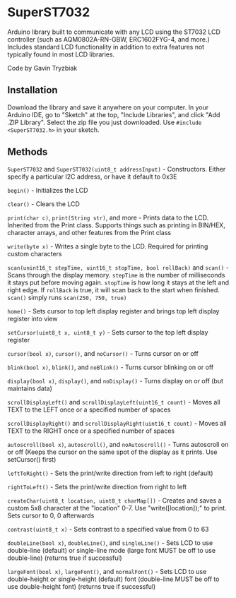 # SuperST7032
Arduino library built to communicate with any LCD using the ST7032 LCD controller (such as AQM0802A-RN-GBW, ERC1602FYG-4, and more.) Includes standard LCD functionality in addition to extra features not typically found in most LCD libraries.

Code by Gavin Tryzbiak

## Installation
Download the library and save it anywhere on your computer. In your Arduino IDE, go to "Sketch" at the top, "Include Libraries", and click "Add .ZIP Library". Select the zip file you just downloaded. Use `#include <SuperST7032.h>` in your sketch.

## Methods
`SuperST7032` and `SuperST7032(uint8_t addressInput)` - Constructors. Either specify a particular I2C address, or have it default to 0x3E

`begin()` - Initializes the LCD

`clear()` - Clears the LCD

`print(char c)`, `print(String str)`, and more - Prints data to the LCD. Inherited from the Print class. Supports things such as printing in BIN/HEX, character arrays, and other features from the Print class

`write(byte x)` - Writes a single byte to the LCD. Required for printing custom characters

`scan(unint16_t stepTime, uint16_t stopTime, bool rollBack)` and `scan()` - Scans through the display memory. `stepTime` is the number of milliseconds it stays put before moving again. `stopTime` is how long it stays at the left and right edge. If `rollBack` is true, it will scan back to the start when finished. `scan()` simply runs `scan(250, 750, true)`

`home()` - Sets cursor to top left display register and brings top left display register into view

`setCursor(uint8_t x, uint8_t y)` - Sets cursor to the top left display register

`cursor(bool x)`, `cursor()`, and `noCursor()` - Turns cursor on or off

`blink(bool x)`, `blink()`, and `noBlink()` - Turns cursor blinking on or off

`display(bool x)`, `display()`, and `noDisplay()` - Turns display on or off (but maintains data)

`scrollDisplayLeft()` and `scrollDisplayLeft(uint16_t count)` - Moves all TEXT to the LEFT once or a specified number of spaces

`scrollDisplayRight()` and `scrollDisplayRight(uint16_t count)` - Moves all TEXT to the RIGHT once or a specified number of spaces

`autoscroll(bool x)`, `autoscroll()`, and `noAutoscroll()` - Turns autoscroll on or off (Keeps the cursor on the same spot of the display as it prints. Use setCursor() first)

`leftToRight()` - Sets the print/write direction from left to right (default)

`rightToLeft()` - Sets the print/write direction from right to left

`createChar(uint8_t location, uint8_t charMap[])` - Creates and saves a custom 5x8 character at the "location" 0-7. Use "write([location]);" to print. Sets cursor to 0, 0 afterwards

`contrast(uint8_t x)` - Sets contrast to a specified value from 0 to 63

`doubleLine(bool x)`, `doubleLine()`, and `singleLine()` - Sets LCD to use double-line (default) or single-line mode (large font MUST be off to use double-line) (returns true if successful)

`largeFont(bool x)`, `largeFont()`, and `normalFont()` - Sets LCD to use double-height or single-height (default) font (double-line MUST be off to use double-height font) (returns true if successful)
